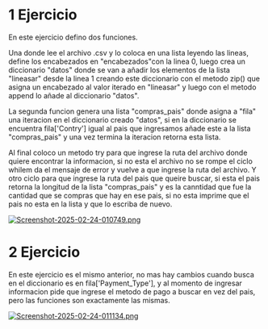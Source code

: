 
# 1 Ejercicio
 En este ejercicio defino dos funciones. 

Una donde lee el archivo .csv y lo coloca en una lista leyendo las lineas, define los encabezados en "encabezados"con la linea 0, luego crea un diccionario "datos" donde se van a añadir los elementos de la lista "lineasar" desde la linea 1 creando este diccionario con el metodo zip() que asigna un encabezado al valor iterado en "lineasar" y luego con el metodo append lo añade al diccionario "datos".

La segunda funcion genera una lista "compras_pais" donde asigna a "fila" una iteracion en el diccionario creado "datos", si en la diccionario se encuentra fila['Contry'] igual al pais que ingresamos añade este a la lista "compras_pais" y una vez termina la iteracion retorna esta lista.

Al final coloco un metodo try para que ingrese la ruta del archivo donde quiere encontrar la informacion, si no esta el archivo no se rompe el ciclo whilem da el mensaje de error y vuelve a que ingrese la ruta del archivo. Y otro ciclo para que ingrese la ruta del pais que queire buscar, si esta el pais retorna la longitud de la lista "compras_pais" y es la canntidad que fue la cantidad que se compras que hay en ese pais, si no esta imprime que el pais no esta en la lista y que lo escriba de nuevo.


[![Screenshot-2025-02-24-010749.png](https://i.postimg.cc/bvgWY3nC/Screenshot-2025-02-24-010749.png)](https://postimg.cc/FffDDbD3)



# 2 Ejercicio
 En este ejercicio es el mismo anterior, no mas hay cambios cuando busca en el diccionario es en fila['Payment_Type'], y al momento de ingresar informacion pide que ingrese el metodo de pago a buscar en vez del pais, pero las funciones son exactamente las mismas.
 
 
 [![Screenshot-2025-02-24-011134.png](https://i.postimg.cc/rFGvYVm2/Screenshot-2025-02-24-011134.png)](https://postimg.cc/qzRbNdy1)

